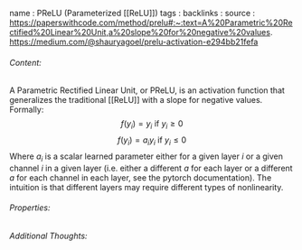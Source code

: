 name : PReLU (Parameterized [[ReLU]])
tags : 
backlinks : 
source : https://paperswithcode.com/method/prelu#:~:text=A%20Parametric%20Rectified%20Linear%20Unit,a%20slope%20for%20negative%20values. https://medium.com/@shauryagoel/prelu-activation-e294bb21fefa

###### Content:
A Parametric Rectified Linear Unit, or PReLU, is an activation function that generalizes the traditional [[ReLU]] with a slope for negative values. Formally:
$$f(y_i) = y_i \text{ if } y_i\geq 0$$
$$f(y_i) = a_iy_i \text{ if } y_i\leq 0$$
Where $a_i$ is a scalar learned parameter either for a given layer $i$ or a given channel $i$ in a given layer (i.e. either a different $a$ for each layer or a different $a$ for each channel in each layer, see the pytorch documentation). The intuition is that different layers may require different types of nonlinearity.

###### Properties:


###### Additional Thoughts:
